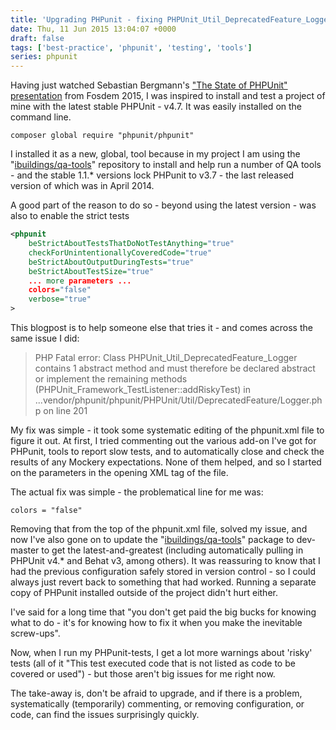 ```yaml
---
title: 'Upgrading PHPunit - fixing PHPUnit_Util_DeprecatedFeature_Logger'
date: Thu, 11 Jun 2015 13:04:07 +0000
draft: false
tags: ['best-practice', 'phpunit', 'testing', 'tools']
series: phpunit
---
```


Having just watched Sebastian Bergmann's ["The State of PHPUnit" presentation](https://ftp.belnet.be/mirror/FOSDEM/video/2015/devroom-php_and_friends/thestateofphpunit.mp4) from Fosdem 2015, I was inspired to install and test a project of mine with the latest stable PHPUnit - v4.7. It was easily installed on the command line.

`composer global require "phpunit/phpunit"`

I installed it as a new, global, tool because in my project I am using the "[ibuildings/qa-tools](https://packagist.org/packages/ibuildings/qa-tools)" repository to install and help run a number of QA tools - and the stable 1.1.\* versions lock PHPunit to v3.7 - the last released version of which was in April 2014.

A good part of the reason to do so - beyond using the latest version - was also to enable the strict tests

```xml
<phpunit
    beStrictAboutTestsThatDoNotTestAnything="true"
    checkForUnintentionallyCoveredCode="true"
    beStrictAboutOutputDuringTests="true"
    beStrictAboutTestSize="true"
    ... more parameters ...
    colors="false"
    verbose="true"
>
```

This blogpost is to help someone else that tries it - and comes across the same issue I did:

> PHP Fatal error: Class PHPUnit_Util_DeprecatedFeature_Logger contains 1 abstract method and must therefore be declared abstract or implement the remaining methods (PHPUnit_Framework_TestListener::addRiskyTest) in ...vendor/phpunit/phpunit/PHPUnit/Util/DeprecatedFeature/Logger.php on line 201

My fix was simple - it took some systematic editing of the phpunit.xml file to figure it out. At first, I tried commenting out the various add-on I've got for PHPunit, tools to report slow tests, and to automatically close and check the results of any Mockery expectations. None of them helped, and so I started on the parameters in the opening XML tag of the file.

The actual fix was simple - the problematical line for me was:

`colors = "false"`

Removing that from the top of the phpunit.xml file, solved my issue, and now I've also gone on to update the "[ibuildings/qa-tools](https://packagist.org/packages/ibuildings/qa-tools)" package to dev-master to get the latest-and-greatest (including automatically pulling in PHPUnit v4.\* and Behat v3, among others). It was reassuring to know that I had the previous configuration safely stored in version control - so I could always just revert back to something that had worked. Running a separate copy of PHPunit installed outside of the project didn't hurt either.

I've said for a long time that "you don't get paid the big bucks for knowing what to do - it's for knowing how to fix it when you make the inevitable screw-ups".

Now, when I run my PHPunit-tests, I get a lot more warnings about 'risky' tests (all of it "This test executed code that is not listed as code to be covered or used") - but those aren't big issues for me right now.

The take-away is, don't be afraid to upgrade, and if there is a problem, systematically (temporarily) commenting, or removing configuration, or code, can find the issues surprisingly quickly.
